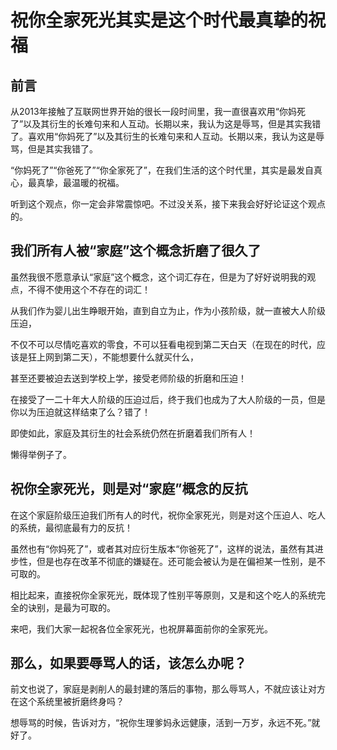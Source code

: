 祝你全家死光其实是这个时代最真挚的祝福
==============================


前言
-----------------

从2013年接触了互联网世界开始的很长一段时间里，我一直很喜欢用“你妈死了”以及其衍生的长难句来和人互动。长期以来，我认为这是辱骂，但是其实我错了。喜欢用“你妈死了”以及其衍生的长难句来和人互动。长期以来，我认为这是辱骂，但是其实我错了。

“你妈死了”“你爸死了”“你全家死了”，在我们生活的这个时代里，其实是最发自真心，最真挚，最温暖的祝福。

听到这个观点，你一定会非常震惊吧。不过没关系，接下来我会好好论证这个观点的。


我们所有人被“家庭”这个概念折磨了很久了
-----------------

虽然我很不愿意承认“家庭”这个概念，这个词汇存在，但是为了好好说明我的观点，不得不使用这个不存在的词汇！

从我们作为婴儿出生睁眼开始，直到自立为止，作为小孩阶级，就一直被大人阶级压迫，

不仅不可以尽情吃喜欢的零食，不可以狂看电视到第二天白天（在现在的时代，应该是狂上网到第二天），不能想要什么就买什么，

甚至还要被迫去送到学校上学，接受老师阶级的折磨和压迫！

在接受了一二十年大人阶级的压迫过后，终于我们也成为了大人阶级的一员，但是你以为压迫就这样结束了么？错了！

即使如此，家庭及其衍生的社会系统仍然在折磨着我们所有人！

懒得举例子了。

祝你全家死光，则是对“家庭”概念的反抗
----------------

在这个家庭阶级压迫我们所有人的时代，祝你全家死光，则是对这个压迫人、吃人的系统，最彻底最有力的反抗！

虽然也有“你妈死了”，或者其对应衍生版本“你爸死了”，这样的说法，虽然有其进步性，但是也存在改革不彻底的嫌疑在。还可能会被认为是在偏袒某一性别，是不可取的。

相比起来，直接祝你全家死光，既体现了性别平等原则，又是和这个吃人的系统完全的诀别，是最为可取的。

来吧，我们大家一起祝各位全家死光，也祝屏幕面前你的全家死光。

那么，如果要辱骂人的话，该怎么办呢？
----------------

前文也说了，家庭是剥削人的最封建的落后的事物，那么辱骂人，不就应该让对方在这个系统里被折磨终身吗？

想辱骂的时候，告诉对方，“祝你生理爹妈永远健康，活到一万岁，永远不死。”就好了。